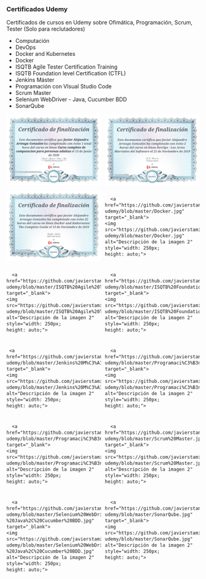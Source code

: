 ### Certificados Udemy
Certificados de cursos en Udemy sobre Ofimática, Programación, Scrum, Tester
(Solo para reclutadores)
<p>
<ul>
  <li>Computación</li>
  <li>DevOps</li>
  <li>Docker and Kubernetes</li>
  <li>Docker</li>
  <li>ISQTB Agile Tester Certification Training</li>
  <li>ISQTB Foundation level Certification (CTFL)</li>
  <li>Jenkins Máster</li>
  <li>Programación con VIsual Studio Code</li>
  <li>Scrum Master</li>
  <li>Selenium WebDriver - Java, Cucumber BDD</li>
  <li>SonarQube</li>

</ul>

</p>

<div class="gallery-certificados-javier-arteaga" style="display: grid;
    grid-template-columns: repeat(auto-fit, minmax(200px, 1fr));
    grid-gap: 10px;">
   
  <a href="https://github.com/javierstamina/Certificados-udemy/blob/master/Computaci%C3%B3n.jpg" target="_blank">
    <img src="https://github.com/javierstamina/Certificados-udemy/blob/master/Computaci%C3%B3n.jpg" alt="Descripción de la imagen 1" style="width: 250px;
    height: auto;">
  </a>
   
  <a href="https://github.com/javierstamina/Certificados-udemy/blob/master/DevOps.jpg" target="_blank">
    <img src="https://github.com/javierstamina/Certificados-udemy/blob/master/DevOps.jpg" alt="Descripción de la imagen 2" style="width: 250px;
    height: auto;">
  </a>
    <a href="https://github.com/javierstamina/Certificados-udemy/blob/master/Docker%20and%20Kubernetes.jpg" target="_blank">
    <img src="https://github.com/javierstamina/Certificados-udemy/blob/master/Docker%20and%20Kubernetes.jpg" alt="Descripción de la imagen 2" style="width: 250px;
    height: auto;">
  </a>
  
      <a href="https://github.com/javierstamina/Certificados-udemy/blob/master/Docker.jpg" target="_blank">
    <img src="https://github.com/javierstamina/Certificados-udemy/blob/master/Docker.jpg" alt="Descripción de la imagen 2" style="width: 250px;
    height: auto;">
  </a>
  
      <a href="https://github.com/javierstamina/Certificados-udemy/blob/master/ISQTB%20Agile%20Tester%20Certification%20Training.jpg" target="_blank">
    <img src="https://github.com/javierstamina/Certificados-udemy/blob/master/ISQTB%20Agile%20Tester%20Certification%20Training.jpg" alt="Descripción de la imagen 2" style="width: 250px;
    height: auto;">
  </a>
  
      <a href="https://github.com/javierstamina/Certificados-udemy/blob/master/ISQTB%20Foundation%20level%20Certification%20(CTFL).jpg" target="_blank">
    <img src="https://github.com/javierstamina/Certificados-udemy/blob/master/ISQTB%20Foundation%20level%20Certification%20(CTFL).jpg" alt="Descripción de la imagen 2" style="width: 250px;
    height: auto;">
  </a>
   
     <a href="https://github.com/javierstamina/Certificados-udemy/blob/master/Jenkins%20M%C3%A1ster.jpg" target="_blank">
    <img src="https://github.com/javierstamina/Certificados-udemy/blob/master/Jenkins%20M%C3%A1ster.jpg" alt="Descripción de la imagen 2" style="width: 250px;
    height: auto;">
  </a>
  
      <a href="https://github.com/javierstamina/Certificados-udemy/blob/master/Programaci%C3%B3n%20con%20VIsual%20Studio%20Code.jpg" target="_blank">
    <img src="https://github.com/javierstamina/Certificados-udemy/blob/master/Programaci%C3%B3n%20con%20VIsual%20Studio%20Code.jpg" alt="Descripción de la imagen 2" style="width: 250px;
    height: auto;">
  </a>
  
      <a href="https://github.com/javierstamina/Certificados-udemy/blob/master/Programaci%C3%B3n%20con%20VIsual%20Studio%20Code.jpg" target="_blank">
    <img src="https://github.com/javierstamina/Certificados-udemy/blob/master/Programaci%C3%B3n%20con%20VIsual%20Studio%20Code.jpg" alt="Descripción de la imagen 2" style="width: 250px;
    height: auto;">
  </a>
  
      <a href="https://github.com/javierstamina/Certificados-udemy/blob/master/Scrum%20Master.jpg" target="_blank">
    <img src="https://github.com/javierstamina/Certificados-udemy/blob/master/Scrum%20Master.jpg" alt="Descripción de la imagen 2" style="width: 250px;
    height: auto;">
  </a>
  
  
      <a href="https://github.com/javierstamina/Certificados-udemy/blob/master/Selenium%20WebDriver%20-%20Java%2C%20Cucumber%20BDD.jpg" target="_blank">
    <img src="https://github.com/javierstamina/Certificados-udemy/blob/master/Selenium%20WebDriver%20-%20Java%2C%20Cucumber%20BDD.jpg" alt="Descripción de la imagen 2" style="width: 250px;
    height: auto;">
  </a>
  
  
      <a href="https://github.com/javierstamina/Certificados-udemy/blob/master/SonarQube.jpg" target="_blank">
    <img src="https://github.com/javierstamina/Certificados-udemy/blob/master/SonarQube.jpg" alt="Descripción de la imagen 2" style="width: 250px;
    height: auto;">
  </a>
  
  
     
  <!-- Agrega más imágenes aquí -->
</div>
